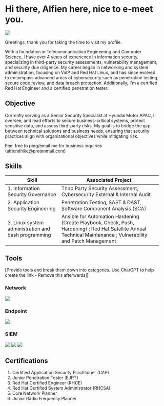 # Hi there, Alfien here, nice to e-meet you. 
<a href="https://linkedin.com/alfiendhika"><img src="https://img.shields.io/badge/-LinkedIn-0072b1?&style=for-the-badge&logo=linkedin&logoColor=white" /></a>

Greetings, thank you for taking the time to visit my profile. 

With a foundation in Telecommunication Engineering and Computer Science, I have over 4 years of experience in information security, specializing in third-party security assessments, vulnerability management, and security due diligence. My career began in networking and system administration, focusing on VoIP and Red Hat Linux, and has since evolved to encompass advanced areas of cybersecurity such as penetration testing, secure code review, and data breach protection. Additionally, I'm a certified Red Hat Engineer and a certified penetration tester.

## Objective

Currently serving as a Senior Security Specialist at Hyundai Motor APAC, I oversee, and lead efforts to secure business-critical systems, protect sensitive data, and assess third-party risks. My goal is to bridge the gap between technical solutions and business needs, ensuring that security practices align with organizational objectives while mitigating risk.

Feel free to ping/email me for business inquiries (alfiendhika@protonmail.com)

## Skills

| Skill                                                | Associated Project                                                                           |
|------------------------------------------------------|----------------------------------------------------------------------------------------------|
|  1.	Information Security Governance                  | Third Party Security Assessment, Cybersecurity External & Internal Audit
|  2.	Application Security Engineering                 | Penetration Testing, SAST & DAST, Software Component Analysis (SCA)
|  3. Linux system administration and bash programming | Ansible for Automation Hardening (Create Playbook, Check, Push, Hardening) ; Red Hat Satellite Annual Technical Maintenance ; Vulnerability and Patch Management

## Tools
[Provide tools and break them down into categories. Use ChatGPT to help create the link - Remove this afterwards]]

### Network
<div>
    <img src="https://img.shields.io/badge/-Wireshark-1679A7?&style=for-the-badge&logo=Wireshark&logoColor=white" />
</div>

### Endpoint
<div>
    <img src="https://img.shields.io/badge/-Microsoft_Defender_for_Endpoint-00A4EF?&style=for-the-badge&logo=Microsoft&logoColor=white" />
</div>

### SIEM
<div>
    <img src="https://img.shields.io/badge/-Microsoft_Sentinel-0078D4?&style=for-the-badge&logo=Microsoft&logoColor=white" />
    <img src="https://img.shields.io/badge/-Splunk-000000?&style=for-the-badge&logo=Splunk&logoColor=white" />
    <img src="https://img.shields.io/badge/-Elastic-005571?&style=for-the-badge&logo=Elastic&logoColor=white" />
</div>

## Certifications

1.	Certified Application Security Practitioner (CAP)
2.	Junior Penetration Tester (EJPT)
3.	Red Hat Certified Engineer (RHCE)
4.	Red Hat Certified System Administrator (RHCSA)
5.	Core Network Planner
6.	Junior Radio Frequency Planner



